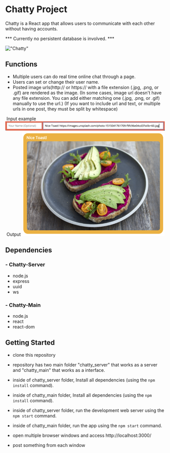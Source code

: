 # Chatty Project

Chatty is a React app that allows users to communicate with each other without having accounts. 

 *** Currently no persistent database is involved. ***

!["Chatty"](https://github.com/azusaaz/Chatty/blob/master/docs/chatty3.gif)

## Functions
- Multiple users can do real time online chat through a page.
- Users can set or change their user name.
- Posted image urls(http:// or https:// with a file extension (.jpg, .png, or .gif) are rendered as the image. (In some cases, image url doesn't have any file extension. You can add either matching one (.jpg, .png, or .gif) manually to use the url.) (If you want to include url and text, or multiple urls in one post, they must be split by whitespace)


<caption>&nbsp;Input example</caption>
<img src="https://github.com/azusaaz/Chatty/blob/master/docs/ex_in.png" width ="550px"/>
<caption>&nbsp;Output</caption>
<img src="https://github.com/azusaaz/Chatty/blob/master/docs/ex_out.png" width ="450px"/>

## Dependencies

### - Chatty-Server
- node.js
- express
- uuid
- ws

### - Chatty-Main
- node.js
- react
- react-dom

## Getting Started

- clone this repository
- repository has two main folder "chatty_server" that works as a server and "chatty_main" that works as a interface.

- inside of chatty_server folder, Install all dependencies (using the `npm install` command).
- inside of chatty_main folder, Install all dependencies (using the `npm install` command).
- inside of chatty_server folder, run the development web server using the `npm start` command.
- inside of chatty_main folder, run the app using the `npm start` command.
- open multiple browser windows and access http://localhost:3000/
- post something from each window
